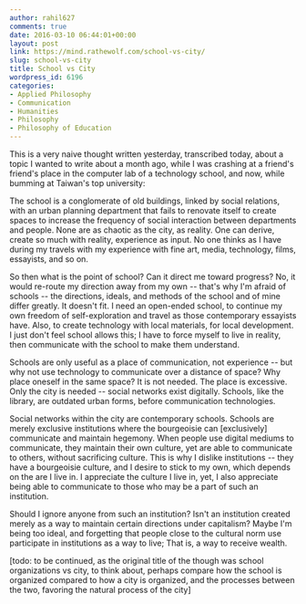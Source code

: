 ```yaml
---
author: rahil627
comments: true
date: 2016-03-10 06:44:01+00:00
layout: post
link: https://mind.rathewolf.com/school-vs-city/
slug: school-vs-city
title: School vs City
wordpress_id: 6196
categories:
- Applied Philosophy
- Communication
- Humanities
- Philosophy
- Philosophy of Education
---
```


This is a very naive thought written yesterday, transcribed today, about a topic I wanted to write about a month ago, while I was crashing at a friend's friend's place in the computer lab of a technology school, and now, while bumming at Taiwan's top university:

The school is a conglomerate of old buildings, linked by social relations, with an urban planning department that fails to renovate itself to create spaces to increase the frequency of social interaction between departments and people. None are as chaotic as the city, as reality. One can derive, create so much with reality, experience as input. No one thinks as I have during my travels with my experience with fine art, media, technology, films, essayists, and so on.

So then what is the point of school? Can it direct me toward progress? No, it would re-route my direction away from my own -- that's why I'm afraid of schools -- the directions, ideals, and methods of the school and of mine differ greatly. It doesn't fit. I need an open-ended school, to continue my own freedom of self-exploration and travel as those contemporary essayists have. Also, to create technology with local materials, for local development. I just don't feel school allows this; I have to force myself to live in reality, then communicate with the school to make them understand.

Schools are only useful as a place of communication, not experience -- but why not use technology to communicate over a distance of space? Why place oneself in the same space? It is not needed. The place is excessive. Only the city is needed -- social networks exist digitally. Schools, like the library, are outdated urban forms, before communication technologies.

Social networks within the city are contemporary schools. Schools are merely exclusive institutions where the bourgeoisie can [exclusively] communicate and maintain hegemony. When people use digital mediums to communicate, they maintain their own culture, yet are able to communicate to others, without sacrificing culture. This is why I dislike institutions -- they have a bourgeoisie culture, and I desire to stick to my own, which depends on the are I live in. I appreciate the culture I live in, yet, I also appreciate being able to communicate to those who may be a part of such an institution.

Should I ignore anyone from such an institution? Isn't an institution created merely as a way to maintain certain directions under capitalism? Maybe I'm being too ideal, and forgetting that people close to the cultural norm use participate in institutions as a way to live; That is, a way to receive wealth.

[todo: to be continued, as the original title of the though was school organizations vs city, to think about, perhaps compare how the school is organized compared to how a city is organized, and the processes between the two, favoring the natural process of the city]
